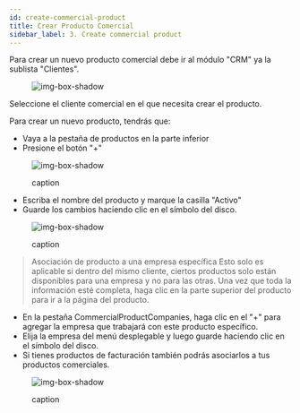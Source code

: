 ```yaml
---
id: create-commercial-product
title: Crear Producto Comercial
sidebar_label: 3. Create commercial product
---
```


Para crear un nuevo producto comercial debe ir al módulo "CRM" ya la sublista "Clientes".

<figure>

![img-box-shadow](/img/university/crm/crm-commercialproduct-1.png)

</figure>

Seleccione el cliente comercial en el que necesita crear el producto.

Para crear un nuevo producto, tendrás que:

- Vaya a la pestaña de productos en la parte inferior
- Presione el botón "+"

<figure>

![img-box-shadow](/img/university/crm/crm-commercialproduct-2.png)

<figcaption>caption</figcaption>
</figure>

- Escriba el nombre del producto y marque la casilla "Activo"
- Guarde los cambios haciendo clic en el símbolo del disco.

<figure>

![img-box-shadow](/img/university/crm/crm-commercialproduct-3.png)

<figcaption>caption</figcaption>
</figure>

> Asociación de producto a una empresa específica
> Esto solo es aplicable si dentro del mismo cliente, ciertos productos solo están disponibles para una empresa y no para las otras.
> Una vez que toda la información esté completa, haga clic en la parte superior del producto para ir a la página del producto.

- En la pestaña CommercialProductCompanies, haga clic en el "+" para agregar la empresa que trabajará con este producto específico.
- Elija la empresa del menú desplegable y luego guarde haciendo clic en el símbolo del disco.
- Si tienes productos de facturación también podrás asociarlos a tus productos comerciales.

<figure>

![img-box-shadow](/img/university/crm/crm-commercialproduct-4.png)

<figcaption>caption</figcaption>
</figure>
